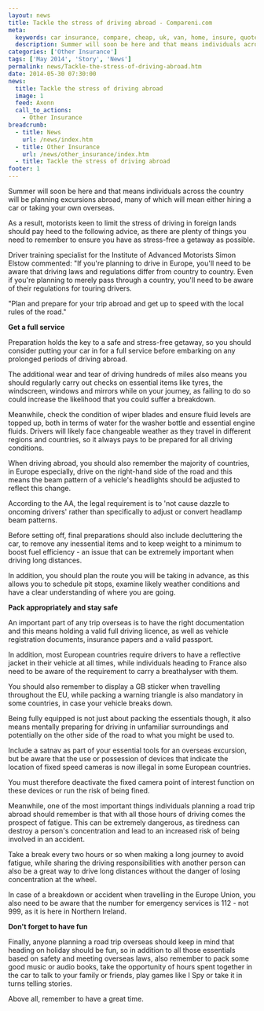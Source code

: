 ```yaml
---
layout: news
title: Tackle the stress of driving abroad - Compareni.com
meta:
  keywords: car insurance, compare, cheap, uk, van, home, insure, quotes, online, comparison, bike, loans, life
  description: Summer will soon be here and that means individuals across the country will be planning excursions abroad, many of which will mean either hiring a car or taking your own overseas
categories: ['Other Insurance']
tags: ['May 2014', 'Story', 'News']
permalink: news/Tackle-the-stress-of-driving-abroad.htm
date: 2014-05-30 07:30:00
news:
  title: Tackle the stress of driving abroad
  image: 1
  feed: Axonn
  call_to_actions:
    - Other Insurance
breadcrumb:
  - title: News
    url: /news/index.htm
  - title: Other Insurance
    url: /news/other_insurance/index.htm
  - title: Tackle the stress of driving abroad
footer: 1
---
```


Summer will soon be here and that means individuals across the country will be planning excursions abroad, many of which will mean either hiring a car or taking your own overseas.

As a&nbsp;result, motorists keen to limit the stress of driving in foreign lands should pay heed to the following advice, as there are plenty of things you need to remember to ensure you have as stress-free a getaway as possible.

Driver training specialist for the Institute of Advanced Motorists Simon Elstow commented: &quot;If you&#39;re planning to drive in Europe, you&#39;ll need to be aware that driving laws and regulations differ from country to country. Even if you&#39;re planning to merely pass through a country, you&#39;ll need to be aware of their regulations for touring drivers.

&quot;Plan and prepare for your trip abroad and get up to speed with the local rules of the road.&quot;

<strong>Get a full service</strong>

Preparation holds the key to a safe and stress-free getaway, so you should consider putting your car in for a full service before embarking on any prolonged periods of driving abroad.

The additional wear and tear of driving hundreds of miles also means you should regularly carry out checks on essential items like tyres, the windscreen, windows and mirrors while on your journey, as failing to do so could increase the likelihood that you could suffer a breakdown.

Meanwhile, check the condition of wiper blades and ensure fluid levels are topped up, both in terms of water for the washer bottle and essential engine fluids. Drivers will likely face changeable weather as they travel in different regions and countries, so it always pays to be prepared for all driving conditions.

When driving abroad, you should also remember the majority of countries, in Europe especially, drive on the right-hand side of the road and this means the beam pattern of a vehicle&#39;s headlights should be adjusted to reflect this change.

According to the AA, the legal requirement is to &#39;not cause dazzle to oncoming drivers&#39; rather than specifically to adjust or convert headlamp beam patterns.

Before setting off, final preparations should also include decluttering the car, to remove any inessential items and to keep weight to a minimum to boost fuel efficiency - an issue that can be extremely important when driving long distances.

In addition, you should plan the route you will be taking in advance, as this allows you to schedule pit stops, examine likely weather conditions and have a clear understanding of where you are going.

<strong>Pack appropriately and stay safe</strong>

An important part of any trip overseas is to have the right documentation and this means holding a valid full driving licence, as well as vehicle registration documents, insurance papers and a valid passport.

In addition, most European countries require drivers to have a reflective jacket in their vehicle at all times, while individuals heading to France also need to be aware of the requirement to carry a breathalyser with them.

You should also remember to display a GB sticker when travelling throughout the EU, while packing a warning triangle is also mandatory in some countries, in case your vehicle breaks down.

Being fully equipped is not just about packing the essentials though, it also means mentally preparing for driving in unfamiliar surroundings and potentially on the other side of the road to what you might be used to.

Include a satnav as part of your essential tools for an overseas excursion, but be aware that the use or possession of devices that indicate the location of fixed speed cameras is now illegal in some European countries.

You must therefore deactivate the fixed camera point of interest function on these devices or run the risk of being fined.

Meanwhile, one of the most important things individuals planning a road trip abroad should remember is that with all those hours of driving comes the prospect of fatigue. This can be extremely dangerous, as tiredness can destroy a person&#39;s concentration and lead to an increased risk of being involved in an accident.

Take a break every two hours or so when making a long journey to avoid fatigue, while sharing the driving responsibilities with another person can also be a great way to drive long distances without the danger of losing concentration at the wheel.

In case of a breakdown or accident when travelling in the Europe Union, you also need to be aware that the number for emergency services is 112 - not 999, as it is here in Northern Ireland.

<strong>Don&#39;t forget to have fun</strong>

Finally, anyone planning a road trip overseas should keep in mind that heading on holiday should be fun, so in addition to all those essentials based on safety and meeting overseas laws, also remember to pack some good music or audio books, take the opportunity of hours spent together in the car to talk to your family or friends, play games like I Spy or take it in turns telling stories.

Above all, remember to have a great time.&nbsp;
